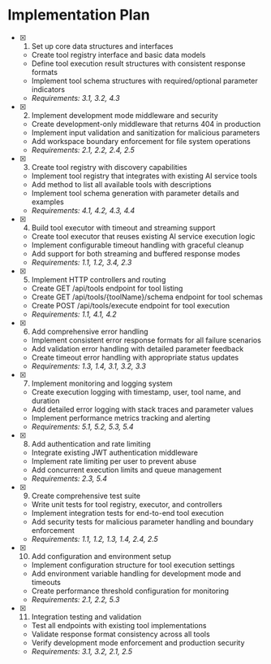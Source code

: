 # Implementation Plan

- [x] 1. Set up core data structures and interfaces

  - Create tool registry interface and basic data models
  - Define tool execution result structures with consistent response formats
  - Implement tool schema structures with required/optional parameter indicators
  - _Requirements: 3.1, 3.2, 4.3_

- [x] 2. Implement development mode middleware and security

  - Create development-only middleware that returns 404 in production
  - Implement input validation and sanitization for malicious parameters
  - Add workspace boundary enforcement for file system operations
  - _Requirements: 2.1, 2.2, 2.4, 2.5_

- [x] 3. Create tool registry with discovery capabilities

  - Implement tool registry that integrates with existing AI service tools
  - Add method to list all available tools with descriptions
  - Implement tool schema generation with parameter details and examples
  - _Requirements: 4.1, 4.2, 4.3, 4.4_

- [x] 4. Build tool executor with timeout and streaming support

  - Create tool executor that reuses existing AI service execution logic
  - Implement configurable timeout handling with graceful cleanup
  - Add support for both streaming and buffered response modes
  - _Requirements: 1.1, 1.2, 3.4, 2.3_

- [x] 5. Implement HTTP controllers and routing

  - Create GET /api/tools endpoint for tool listing
  - Create GET /api/tools/{toolName}/schema endpoint for tool schemas
  - Create POST /api/tools/execute endpoint for tool execution
  - _Requirements: 1.1, 4.1, 4.2_

- [x] 6. Add comprehensive error handling

  - Implement consistent error response formats for all failure scenarios
  - Add validation error handling with detailed parameter feedback
  - Create timeout error handling with appropriate status updates
  - _Requirements: 1.3, 1.4, 3.1, 3.2, 3.3_

- [x] 7. Implement monitoring and logging system

  - Create execution logging with timestamp, user, tool name, and duration
  - Add detailed error logging with stack traces and parameter values
  - Implement performance metrics tracking and alerting
  - _Requirements: 5.1, 5.2, 5.3, 5.4_

- [x] 8. Add authentication and rate limiting

  - Integrate existing JWT authentication middleware
  - Implement rate limiting per user to prevent abuse
  - Add concurrent execution limits and queue management
  - _Requirements: 2.3, 5.4_

- [x] 9. Create comprehensive test suite

  - Write unit tests for tool registry, executor, and controllers
  - Implement integration tests for end-to-end tool execution
  - Add security tests for malicious parameter handling and boundary enforcement
  - _Requirements: 1.1, 1.2, 1.3, 1.4, 2.4, 2.5_

- [x] 10. Add configuration and environment setup

  - Implement configuration structure for tool execution settings
  - Add environment variable handling for development mode and timeouts
  - Create performance threshold configuration for monitoring
  - _Requirements: 2.1, 2.2, 5.3_

- [x] 11. Integration testing and validation
  - Test all endpoints with existing tool implementations
  - Validate response format consistency across all tools
  - Verify development mode enforcement and production security
  - _Requirements: 3.1, 3.2, 2.1, 2.5_
